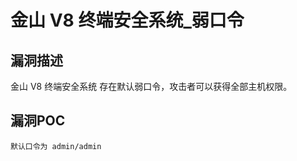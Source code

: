 # 金山 V8 终端安全系统_弱口令

## 漏洞描述

金山 V8 终端安全系统 存在默认弱口令，攻击者可以获得全部主机权限。

## 漏洞POC

```
默认口令为 admin/admin
```

